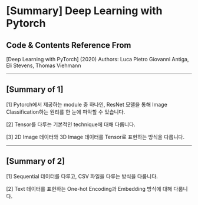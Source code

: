 # [Summary] Deep Learning with Pytorch

## Code & Contents Reference From

[Deep Learning with PyTorch] (2020)
Authors: Luca Pietro Giovanni Antiga, ‎Eli Stevens, ‎Thomas Viehmann

<hr></hr>

## [Summary of 1]
[1] Pytorch에서 제공하는 module 중 하나인, ResNet 모델을 통해 
Image Classification하는 원리를 한 눈에 파악할 수 있습니다.

[2] Tensor를 다루는 기본적인 technique에 대해 다룹니다.

[3] 2D Image 데이터와 3D Image 데이터를 Tensor로 표현하는 방식을 다룹니다.

<hr></hr>

## [Summary of 2]
[1] Sequential 데이터를 다루고, CSV 파일을 다루는 방식을 다룹니다.

[2] Text 데이터를 표현하는 One-hot Encoding과 Embedding 방식에 대해 다룹니다.
